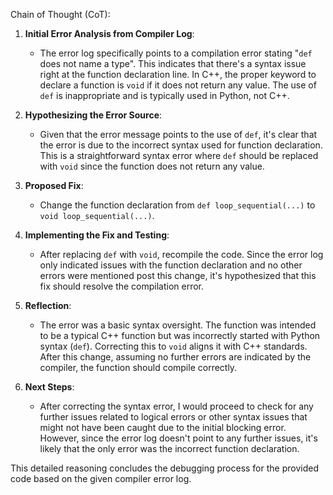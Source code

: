 Chain of Thought (CoT):

1. **Initial Error Analysis from Compiler Log**:
   - The error log specifically points to a compilation error stating "`def` does not name a type". This indicates that there's a syntax issue right at the function declaration line. In C++, the proper keyword to declare a function is `void` if it does not return any value. The use of `def` is inappropriate and is typically used in Python, not C++.

2. **Hypothesizing the Error Source**:
   - Given that the error message points to the use of `def`, it's clear that the error is due to the incorrect syntax used for function declaration. This is a straightforward syntax error where `def` should be replaced with `void` since the function does not return any value.

3. **Proposed Fix**:
   - Change the function declaration from `def loop_sequential(...)` to `void loop_sequential(...)`.

4. **Implementing the Fix and Testing**:
   - After replacing `def` with `void`, recompile the code. Since the error log only indicated issues with the function declaration and no other errors were mentioned post this change, it's hypothesized that this fix should resolve the compilation error.

5. **Reflection**:
   - The error was a basic syntax oversight. The function was intended to be a typical C++ function but was incorrectly started with Python syntax (`def`). Correcting this to `void` aligns it with C++ standards. After this change, assuming no further errors are indicated by the compiler, the function should compile correctly.
   
6. **Next Steps**:
   - After correcting the syntax error, I would proceed to check for any further issues related to logical errors or other syntax issues that might not have been caught due to the initial blocking error. However, since the error log doesn't point to any further issues, it's likely that the only error was the incorrect function declaration. 

This detailed reasoning concludes the debugging process for the provided code based on the given compiler error log.